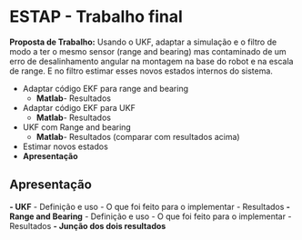 # ESTAP - Trabalho final 

**Proposta de Trabalho:**
Usando o UKF, adaptar a simulação e o filtro de modo a ter o mesmo sensor (range and bearing) mas contaminado de um erro de desalinhamento angular na montagem na base do robot e na escala de range. E no filtro estimar esses novos estados internos do sistema.

- Adaptar código EKF para range and bearing
    - **Matlab**- Resultados
- Adaptar código EKF para UKF
    - **Matlab**- Resultados
- UKF com Range and bearing
    - **Matlab**- Resultados (comparar com resultados acima)
- Estimar novos estados
- **Apresentação**


## Apresentação
**- UKF**
    - Definição e uso
    - O que foi feito para o implementar
    - Resultados
**- Range and Bearing**
    - Definição e uso
    - O que foi feito para o implementar
    - Resultados
**- Junção dos dois resultados**
